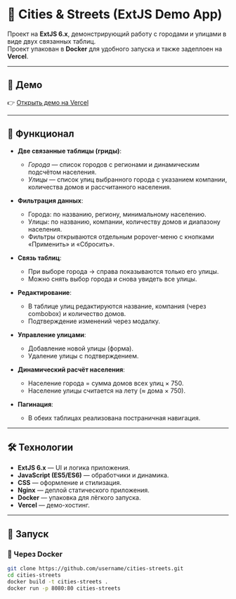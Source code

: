 # 🌆 Cities & Streets (ExtJS Demo App)

Проект на **ExtJS 6.x**, демонстрирующий работу с городами и улицами в виде двух связанных таблиц.  
Проект упакован в **Docker** для удобного запуска и также задеплоен на **Vercel**.

---

## 🔗 Демо

👉 [Открыть демо на Vercel](https://cities-streets.vercel.app/)

---

## 📌 Функционал

- **Две связанные таблицы (гриды)**:
  - *Города* — список городов с регионами и динамическим подсчётом населения.
  - *Улицы* — список улиц выбранного города с указанием компании, количества домов и рассчитанного населения.

- **Фильтрация данных**:
  - Города: по названию, региону, минимальному населению.
  - Улицы: по названию, компании, количеству домов и диапазону населения.
  - Фильтры открываются отдельным popover-меню с кнопками «Применить» и «Сбросить».

- **Связь таблиц**:
  - При выборе города → справа показываются только его улицы.
  - Можно снять выбор города и снова увидеть все улицы.

- **Редактирование**:
  - В таблице улиц редактируются название, компания (через combobox) и количество домов.
  - Подтверждение изменений через модалку.

- **Управление улицами**:
  - Добавление новой улицы (форма).
  - Удаление улицы с подтверждением.

- **Динамический расчёт населения**:
  - Население города = сумма домов всех улиц × 750.
  - Население улицы считается на лету (≈ дома × 750).

- **Пагинация**:
  - В обеих таблицах реализована постраничная навигация.

---

## 🛠 Технологии

- **ExtJS 6.x** — UI и логика приложения.
- **JavaScript (ES5/ES6)** — обработчики и динамика.
- **CSS** — оформление и стилизация.
- **Nginx** — деплой статического приложения.
- **Docker** — упаковка для лёгкого запуска.
- **Vercel** — демо-хостинг.

---

## 🚀 Запуск

### 🔹 Через Docker

```bash
git clone https://github.com/username/cities-streets.git
cd cities-streets
docker build -t cities-streets .
docker run -p 8080:80 cities-streets
